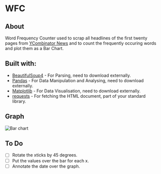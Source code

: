 # WFC
## About ##
Word Frequency Counter used to scrap all headlines of the first twenty pages from [YCombinator News](https://news.ycombinator.com/) and to count the frequently occuring words and plot them as a Bar Chart.

## Built with: ##

 * [BeautifulSoup4](https://pypi.python.org/pypi/beautifulsoup4) - For Parsing, need to download externally.
 * [Pandas](http://pandas.pydata.org/) - For Data Manipulation and Analysing, need to download externally.
 * [Matplotlib](https://matplotlib.org/) - For Data Visualisation, need to download externally.
 * [requests](http://docs.python-requests.org/en/master/) - For fetching the HTML document, part of your standard library.

## Graph ##

![Bar chart](/../master/Images-over-time/new-data.png?raw=true "WFC")

## To Do

- [ ] Rotate the xticks by 45 degrees.
- [ ] Put the values over the bar for each x.
- [ ] Annotate the date over the graph.
